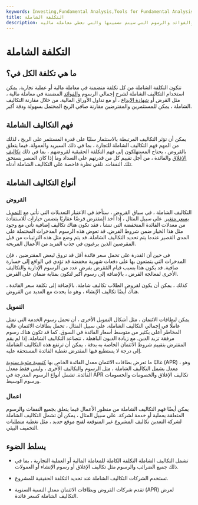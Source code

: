 ```yaml
---
keywords: Investing,Fundamental Analysis,Tools for Fundamental Analysis,Tools
title: التكلفة الشاملة
description: تشير التكاليف الشاملة إلى مجموع جميع الرسوم والفوائد والرسوم التي سيتم تضمينها والتي تغطي معاملة مالية.
---
```


# التكلفة الشاملة
## ما هي تكلفة الكل في؟

تتكون التكلفة الشاملة من كل تكلفة متضمنة في معاملة مالية أو عملية تجارية. يمكن استخدام التكاليف الشاملة لشرح إجمالي الرسوم [والفوائد](/interest) المضمنة في معاملة مالية ، مثل القرض أو [شهادة الإيداع](/certificateofdeposit) ، أو مع تداول الأوراق المالية. من خلال مقارنة التكاليف الشاملة ، يمكن للمستثمرين والمقترضين مقارنة صافي الربح المحتمل بسهولة ودقة أكبر.

## فهم التكاليف الشاملة

يمكن أن تؤثر التكاليف المرتبطة بالاستثمار سلبًا على قدرة المستثمر على الربح ، لذلك من المهم فهم التكاليف الشاملة للتجارة ، بما في ذلك السبريد والعمولة. فيما يتعلق بالقروض ، يحتاج المستهلكون إلى فهم التكلفة الحقيقية لقروضهم ، بما في ذلك [تكاليف الإغلاق](/closingcosts) والفائدة ، من أجل تقييم كل من قدرتهم على السداد وما إذا كان العنصر يستحق تلك النفقات. نلقي نظرة فاحصة على التكاليف الشاملة أدناه.

## أنواع التكاليف الشاملة

### القروض

التكاليف الشاملة ، في سياق القروض ، ستأخذ في الاعتبار التعديلات التي تأتي مع [التمويل بسعر متغير](/variableinterestrate). على سبيل المثال ، إذا أخذ المقترض قرضًا عقاريًا يتضمن خيارات للاستفادة من معدلات الفائدة المنخفضة التي تنشأ ، فقد تكون هناك تكاليف إضافية تأتي مع وجود مثل هذا الخيار ضمن شروط القرض. قد تعوض هذه الرسوم المدخرات المحتملة على المدى القصير عندما يتم تحديد التكاليف الشاملة. قد يتم وضع مثل هذه الترتيبات من قبل المقرضين الذين يرغبون في جذب المزيد من الأعمال المربحة.

في حين أن القدرة على تحمل سعر فائدة أقل قد تروق لبعض المقترضين ، فإن المدخرات التي يتمتعون بها على دفعات شهرية مخفضة قد تؤدي في الواقع إلى خسارة صافية. قد يكون هذا بسبب قيام المُقرض بفرض عدد من الرسوم الإدارية والتكاليف الأخرى لمعالجة القرض ، بالإضافة إلى رسوم أكبر لتكون بمثابة ضمان على القرض.

كذلك ، يمكن أن يكون لقروض الطلاب تكاليف شاملة. بالإضافة إلى تكلفة سعر الفائدة ، هناك أيضًا تكاليف الإنشاء ، وهو ما يحدث مع العديد من القروض.

### التمويل

يمكن لبطاقات الائتمان ، مثل أشكال التمويل الأخرى ، أن تحمل رسوم الخدمة التي تمثل عاملًا في إجمالي التكاليف الشاملة. على سبيل المثال ، تحمل بطاقات الائتمان عالية المخاطر أعلى بكثير من متوسط أسعار الفائدة في السوق. كما قد تكون هناك رسوم مرفقة تزيد الدين. مع زيادة الديون الباهظة ، تتصاعد التكاليف الشاملة. إذا لم يقم المقترض بتقييم شروط الائتمان الخاصة به بدقة ، يمكن أن ترتفع هذه التكاليف الشاملة إلى درجة لا يستطيع فيها المقترض تغطية الفائدة المستحقة عليه.

غالبًا ما تعرض بطاقات الائتمان معدل الفائدة الخاص بها [كنسبة مئوية سنوية](/apr) (APR) ، وهو معدل يشمل التكاليف الشاملة ، مثل الرسوم والتكاليف الأخرى ، وليس فقط معدل الفائدة. تشمل أنواع الرسوم المدرجة في APR تكاليف الإغلاق والخصومات والحسومات ورسوم الوسيط.

### اعمال

يمكن أيضًا فهم التكاليف الشاملة من منظور الأعمال فيما يتعلق بجميع النفقات والرسوم المتعلقة بعملية أو خدمة لشركة. على سبيل المثال ، يمكن أن تشمل التكاليف الشاملة لشركة التعدين تكاليف المشروع غير المتوقعة لفتح موقع جديد ، مثل تغطية متطلبات التخفيف البيئي.

## يسلط الضوء

- تشمل التكاليف الشاملة التكلفة الكاملة للمعاملة المالية أو العملية التجارية ، بما في ذلك جميع الضرائب والرسوم مثل تكاليف الإغلاق أو رسوم الإنشاء أو العمولات.

- تستخدم الشركات التكاليف الشاملة عند تحديد التكلفة الحقيقية للمشروع.

- تقدم شركات القروض وبطاقات الائتمان معدل النسبة السنوية (APR) لعرض التكاليف الشاملة كسعر فائدة.

